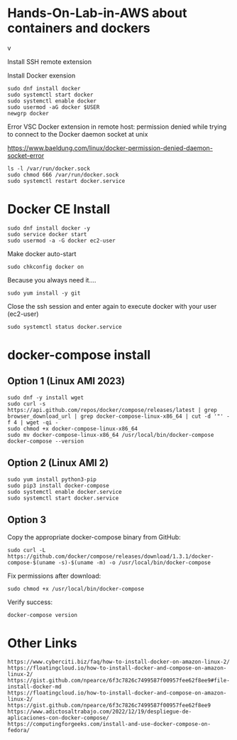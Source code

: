 # Hands-On-Lab-in-AWS about containers and dockers

v

 Install SSH remote extension 
 
 Install Docker exension

```
sudo dnf install docker
sudo systemctl start docker
sudo systemctl enable docker
sudo usermod -aG docker $USER
newgrp docker
```

Error VSC Docker extension in remote host: permission denied while trying to connect to the Docker daemon socket at unix

https://www.baeldung.com/linux/docker-permission-denied-daemon-socket-error
```
ls -l /var/run/docker.sock
sudo chmod 666 /var/run/docker.sock
sudo systemctl restart docker.service
```

# Docker CE Install
```
sudo dnf install docker -y
sudo service docker start
sudo usermod -a -G docker ec2-user
```
Make docker auto-start
```
sudo chkconfig docker on
```
Because you always need it....
```
sudo yum install -y git
```
Close the ssh session and enter again to execute docker with your user (ec2-user)
```
sudo systemctl status docker.service
```
# docker-compose install

## Option 1 (Linux AMI 2023)
```
sudo dnf -y install wget
sudo curl -s https://api.github.com/repos/docker/compose/releases/latest | grep browser_download_url | grep docker-compose-linux-x86_64 | cut -d '"' -f 4 | wget -qi -
sudo chmod +x docker-compose-linux-x86_64
sudo mv docker-compose-linux-x86_64 /usr/local/bin/docker-compose
docker-compose --version
```

## Option 2 (Linux AMI 2)
```
sudo yum install python3-pip
sudo pip3 install docker-compose
sudo systemctl enable docker.service
sudo systemctl start docker.service
```

## Option 3
Copy the appropriate docker-compose binary from GitHub:
```
sudo curl -L https://github.com/docker/compose/releases/download/1.3.1/docker-compose-$(uname -s)-$(uname -m) -o /usr/local/bin/docker-compose
```
Fix permissions after download:
```
sudo chmod +x /usr/local/bin/docker-compose
```
Verify success:
```
docker-compose version
```

# Other Links
```
https://www.cyberciti.biz/faq/how-to-install-docker-on-amazon-linux-2/
https://floatingcloud.io/how-to-install-docker-and-compose-on-amazon-linux-2/
https://gist.github.com/npearce/6f3c7826c7499587f00957fee62f8ee9#file-install-docker-md
https://floatingcloud.io/how-to-install-docker-and-compose-on-amazon-linux-2/
https://gist.github.com/npearce/6f3c7826c7499587f00957fee62f8ee9
https://www.adictosaltrabajo.com/2022/12/19/despliegue-de-aplicaciones-con-docker-compose/
https://computingforgeeks.com/install-and-use-docker-compose-on-fedora/
```

